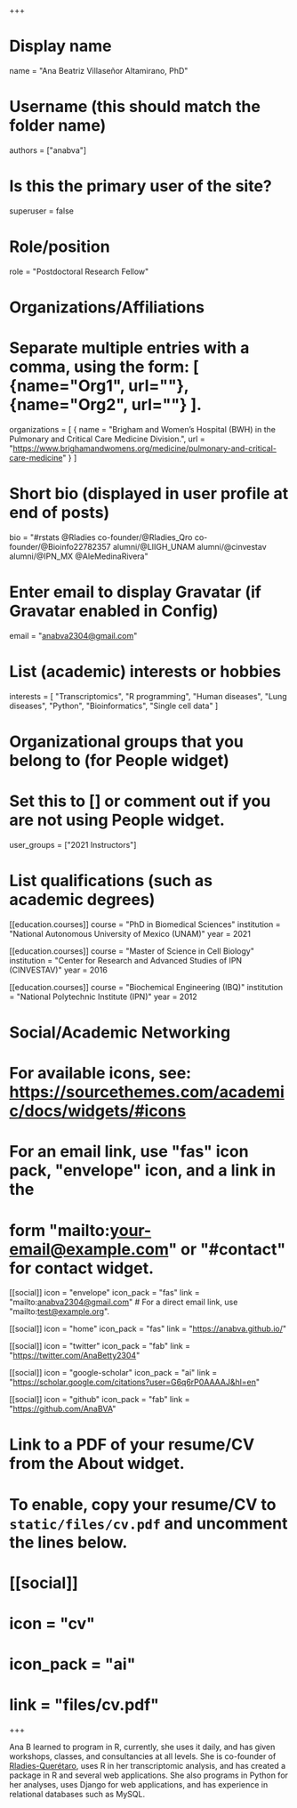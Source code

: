 +++
# Display name
name = "Ana Beatriz Villaseñor Altamirano, PhD"

# Username (this should match the folder name)
authors = ["anabva"]

# Is this the primary user of the site?
superuser = false

# Role/position
role = "Postdoctoral Research Fellow"

# Organizations/Affiliations
#  Separate multiple entries with a comma, using the form: [ {name="Org1", url=""}, {name="Org2", url=""} ].
organizations = [ { name = "Brigham and Women’s Hospital (BWH) in the Pulmonary and Critical Care Medicine Division.", url = "https://www.brighamandwomens.org/medicine/pulmonary-and-critical-care-medicine" } ]

# Short bio (displayed in user profile at end of posts)
bio = "#rstats @Rladies co-founder/@Rladies_Qro co-founder/@Bioinfo22782357 alumni/@LIIGH_UNAM alumni/@cinvestav alumni/@IPN_MX @AleMedinaRivera"

# Enter email to display Gravatar (if Gravatar enabled in Config)
email = "anabva2304@gmail.com"

# List (academic) interests or hobbies
interests = [ "Transcriptomics", "R programming", "Human diseases", "Lung diseases", "Python", "Bioinformatics", "Single cell data" ]

# Organizational groups that you belong to (for People widget)
#   Set this to [] or comment out if you are not using People widget.
user_groups = ["2021 Instructors"]

# List qualifications (such as academic degrees)
[[education.courses]]
  course = "PhD in Biomedical Sciences"
  institution = "National Autonomous University of Mexico (UNAM)"
  year = 2021

[[education.courses]]
  course = "Master of Science in Cell Biology"
  institution = "Center for Research and Advanced Studies of IPN (CINVESTAV)" 
  year = 2016

[[education.courses]]
  course = "Biochemical Engineering (IBQ)"
  institution = "National Polytechnic Institute (IPN)"
  year = 2012

# Social/Academic Networking
#  For available icons, see: https://sourcethemes.com/academic/docs/widgets/#icons
#  For an email link, use "fas" icon pack, "envelope" icon, and a link in the
#   form "mailto:your-email@example.com" or "#contact" for contact widget.
[[social]]
  icon = "envelope"
  icon_pack = "fas"
  link = "mailto:anabva2304@gmail.com" # For a direct email link, use "mailto:test@example.org".

[[social]]
  icon = "home"
  icon_pack = "fas"
  link = "https://anabva.github.io/"

[[social]]
  icon = "twitter"
  icon_pack = "fab"
  link = "https://twitter.com/AnaBetty2304"

[[social]]
  icon = "google-scholar"
  icon_pack = "ai"
  link = "https://scholar.google.com/citations?user=G6q6rP0AAAAJ&hl=en"

[[social]]
  icon = "github"
  icon_pack = "fab"
  link = "https://github.com/AnaBVA"

# Link to a PDF of your resume/CV from the About widget.
# To enable, copy your resume/CV to `static/files/cv.pdf` and uncomment the lines below.
# [[social]]
#   icon = "cv"
#   icon_pack = "ai"
#   link = "files/cv.pdf"

+++

Ana B learned to program in R, currently, she uses it daily, and has given workshops, classes, and consultancies at all levels. She is co-founder of [Rladies-Querétaro](https://twitter.com/rladies_qro), uses R in her transcriptomic analysis, and has created a package in R and several web applications. She also programs in Python for her analyses, uses Django for web applications, and has experience in relational databases such as MySQL.
